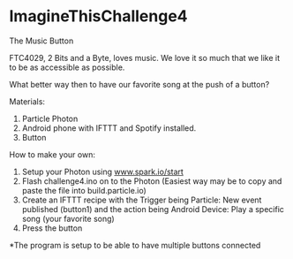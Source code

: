 # ImagineThisChallenge4
The Music Button

FTC4029, 2 Bits and a Byte, loves music. We love it so much that we like it to be as accessible as possible. 

What better way then to have our favorite song at the push of a button?

Materials: 
  1. Particle Photon
  2. Android phone with IFTTT and Spotify installed.
  3. Button

How to make your own:
  1. Setup your Photon using www.spark.io/start
  2. Flash challenge4.ino on to the Photon (Easiest way may be to copy and paste the file into build.particle.io)
  3. Create an IFTTT recipe with the Trigger being Particle: New event published (button1) and the action being Android Device: Play a specific song (your favorite song)
  4. Press the button

*The program is setup to be able to have multiple buttons connected
